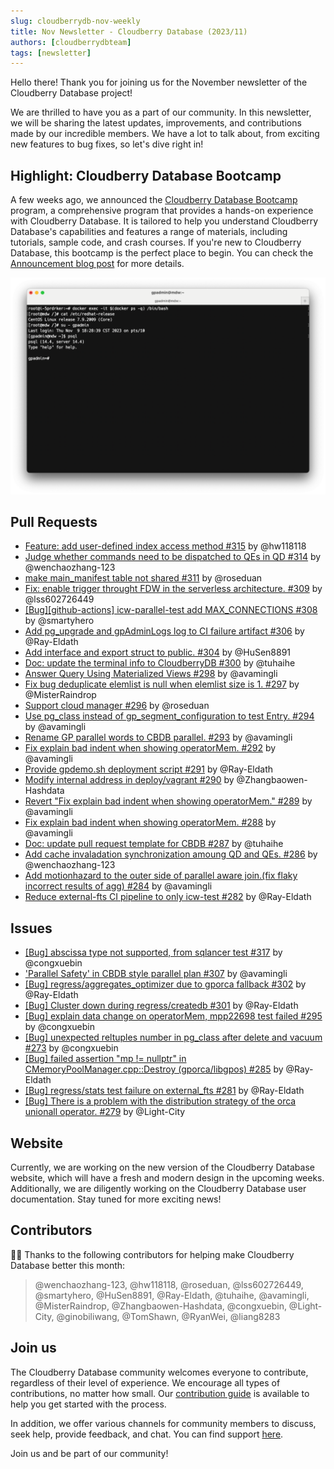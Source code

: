 ```yaml
---
slug: cloudberrydb-nov-weekly
title: Nov Newsletter - Cloudberry Database (2023/11)
authors: [cloudberrydbteam]
tags: [newsletter]
---
```


Hello there! Thank you for joining us for the November newsletter of the Cloudberry Database project!

We are thrilled to have you as a part of our community. In this newsletter, we will be sharing the latest updates, improvements, and contributions made by our incredible members. We have a lot to talk about, from exciting new features to bug fixes, so let's dive right in!

<!-- truncate -->

## Highlight: Cloudberry Database Bootcamp

A few weeks ago, we announced the [Cloudberry Database Bootcamp](https://github.com/cloudberrydb/bootcamp) program, a comprehensive program that provides a hands-on experience with Cloudberry Database. It is tailored to help you understand Cloudberry Database's capabilities and features a range of materials, including tutorials, sample code, and crash courses. If you're new to Cloudberry Database, this bootcamp is the perfect place to begin. You can check the [Announcement blog post](/blog/introducing-cloudberrydb-bootcamp) for more details.

![CloudberryDB Sandbox](../static/img/cbdb-sandbox.png)

## Pull Requests

-   [Feature: add user-defined index access method #315](https://github.com/cloudberrydb/cloudberrydb/pull/315)  by @hw118118
-   [Judge whether commands need to be dispatched to QEs in QD #314](https://github.com/cloudberrydb/cloudberrydb/pull/314)  by @wenchaozhang-123
-   [make main_manifest table not shared #311](https://github.com/cloudberrydb/cloudberrydb/pull/311)  by @roseduan
-   [Fix: enable trigger throught FDW in the serverless architecture. #309](https://github.com/cloudberrydb/cloudberrydb/pull/309)  by @lss602726449
-   [[Bug][github-actions] icw-parallel-test add MAX_CONNECTIONS #308](https://github.com/cloudberrydb/cloudberrydb/pull/308)  by @smartyhero
-   [Add pg_upgrade and gpAdminLogs log to CI failure artifact #306](https://github.com/cloudberrydb/cloudberrydb/pull/306)  by @Ray-Eldath
-   [Add interface and export struct to public. #304](https://github.com/cloudberrydb/cloudberrydb/pull/304)  by @HuSen8891
-   [Doc: update the terminal info to CloudberryDB #300](https://github.com/cloudberrydb/cloudberrydb/pull/300)  by @tuhaihe
-   [Answer Query Using Materialized Views #298](https://github.com/cloudberrydb/cloudberrydb/pull/298)  by @avamingli
-   [Fix bug deduplicate elemlist is null when elemlist size is 1. #297](https://github.com/cloudberrydb/cloudberrydb/pull/297)  by @MisterRaindrop
-   [Support cloud manager #296](https://github.com/cloudberrydb/cloudberrydb/pull/296)  by @roseduan
-   [Use pg_class instead of gp_segment_configuration to test Entry. #294](https://github.com/cloudberrydb/cloudberrydb/pull/294)  by @avamingli
-   [Rename GP parallel words to CBDB parallel. #293](https://github.com/cloudberrydb/cloudberrydb/pull/293)  by @avamingli
-   [Fix explain bad indent when showing operatorMem. #292](https://github.com/cloudberrydb/cloudberrydb/pull/292)  by @avamingli
-   [Provide gpdemo.sh deployment script #291](https://github.com/cloudberrydb/cloudberrydb/pull/291)  by @Ray-Eldath
-   [Modify internal address in deploy/vagrant #290](https://github.com/cloudberrydb/cloudberrydb/pull/290)  by @Zhangbaowen-Hashdata
-   [Revert "Fix explain bad indent when showing operatorMem." #289](https://github.com/cloudberrydb/cloudberrydb/pull/289)  by @avamingli
-   [Fix explain bad indent when showing operatorMem. #288](https://github.com/cloudberrydb/cloudberrydb/pull/288)  by @avamingli
-   [Doc: update pull request template for CBDB #287](https://github.com/cloudberrydb/cloudberrydb/pull/287)  by @tuhaihe
-   [Add cache invaladation synchronization amoung QD and QEs. #286](https://github.com/cloudberrydb/cloudberrydb/pull/286)  by @wenchaozhang-123
-   [Add motionhazard to the outer side of parallel aware join.(fix flaky incorrect results of agg) #284](https://github.com/cloudberrydb/cloudberrydb/pull/284)  by @avamingli
-   [Reduce external-fts CI pipeline to only icw-test #282](https://github.com/cloudberrydb/cloudberrydb/pull/282)  by @Ray-Eldath

## Issues

-   [[Bug] abscissa type not supported, from sqlancer test #317](https://github.com/cloudberrydb/cloudberrydb/issues/317)  by @congxuebin
-   ['Parallel Safety' in CBDB style parallel plan #307](https://github.com/cloudberrydb/cloudberrydb/issues/307)  by @avamingli
-   [[Bug] regress/aggregates_optimizer due to gporca fallback #302](https://github.com/cloudberrydb/cloudberrydb/issues/302)  by @Ray-Eldath
-   [[Bug] Cluster down during regress/createdb #301](https://github.com/cloudberrydb/cloudberrydb/issues/301)  by @Ray-Eldath
-   [[Bug] explain data change on operatorMem, mpp22698 test failed #295](https://github.com/cloudberrydb/cloudberrydb/issues/295)  by @congxuebin
-   [[Bug] unexpected reltuples number in pg_class after delete and vacuum  #273](https://github.com/cloudberrydb/cloudberrydb/issues/273)  by @congxuebin
-   [[Bug] failed assertion "mp != nullptr" in CMemoryPoolManager.cpp::Destroy (gporca/libgpos) #285](https://github.com/cloudberrydb/cloudberrydb/issues/285)  by @Ray-Eldath
-   [[Bug] regress/stats test failure on external_fts #281](https://github.com/cloudberrydb/cloudberrydb/issues/281)  by @Ray-Eldath
-   [[Bug] There is a problem with the distribution strategy of the orca unionall operator. #279](https://github.com/cloudberrydb/cloudberrydb/issues/279)  by @Light-City

## Website

Currently, we are working on the new version of the Cloudberry Database website, which will have a fresh and modern design in the upcoming weeks. Additionally, we are diligently working on the Cloudberry Database user documentation. Stay tuned for more exciting news! 

## Contributors

🎈️🎊️ Thanks to the following contributors for helping make Cloudberry Database better this month:

> @wenchaozhang-123, @hw118118, @roseduan, @lss602726449, @smartyhero, @HuSen8891, @Ray-Eldath, @tuhaihe, @avamingli, @MisterRaindrop, @Zhangbaowen-Hashdata, @congxuebin, @Light-City, @ginobiliwang, @TomShawn, @RyanWei, @liang8283

## Join us

The Cloudberry Database community welcomes everyone to contribute, regardless of their level of experience. We encourage all types of contributions, no matter how small. Our [contribution guide](https://cloudberrydb.org/contribute/how-to-contribute) is available to help you get started with the process.

In addition, we offer various channels for community members to discuss, seek help, provide feedback, and chat. You can find support [here](https://cloudberrydb.org/support).

Join us and be part of our community!
